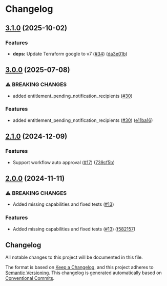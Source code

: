 # Changelog

## [3.1.0](https://github.com/GoogleCloudPlatform/terraform-google-pam/compare/v3.0.0...v3.1.0) (2025-10-02)


### Features

* **deps:** Update Terraform google to v7 ([#34](https://github.com/GoogleCloudPlatform/terraform-google-pam/issues/34)) ([da3e01b](https://github.com/GoogleCloudPlatform/terraform-google-pam/commit/da3e01b54c16602e8a2aed715381d3e779cd0b59))

## [3.0.0](https://github.com/GoogleCloudPlatform/terraform-google-pam/compare/v2.1.0...v3.0.0) (2025-07-08)


### ⚠ BREAKING CHANGES

* added entitlement_pending_notification_recipients ([#30](https://github.com/GoogleCloudPlatform/terraform-google-pam/issues/30))

### Features

* added entitlement_pending_notification_recipients ([#30](https://github.com/GoogleCloudPlatform/terraform-google-pam/issues/30)) ([e11ba16](https://github.com/GoogleCloudPlatform/terraform-google-pam/commit/e11ba1684dbc1dc0d7de3a9dc0831fa0d5343333))

## [2.1.0](https://github.com/GoogleCloudPlatform/terraform-google-pam/compare/v2.0.0...v2.1.0) (2024-12-09)


### Features

* Support workflow auto approval ([#17](https://github.com/GoogleCloudPlatform/terraform-google-pam/issues/17)) ([739cf5b](https://github.com/GoogleCloudPlatform/terraform-google-pam/commit/739cf5b9f5658a3a061d6ebdfcf8af56649e5cb3))

## [2.0.0](https://github.com/GoogleCloudPlatform/terraform-google-pam/compare/1.1.1...v2.0.0) (2024-11-11)


### ⚠ BREAKING CHANGES

* Added missing capabilities and fixed tests ([#13](https://github.com/GoogleCloudPlatform/terraform-google-pam/issues/13))

### Features

* Added missing capabilities and fixed tests ([#13](https://github.com/GoogleCloudPlatform/terraform-google-pam/issues/13)) ([f582157](https://github.com/GoogleCloudPlatform/terraform-google-pam/commit/f5821575dc9d2431160932c8b592f2b7d5d7cb67))

## Changelog

All notable changes to this project will be documented in this file.

The format is based on
[Keep a Changelog](https://keepachangelog.com/en/1.0.0/),
and this project adheres to
[Semantic Versioning](https://semver.org/spec/v2.0.0.html).
This changelog is generated automatically based on [Conventional Commits](https://www.conventionalcommits.org/en/v1.0.0/).
